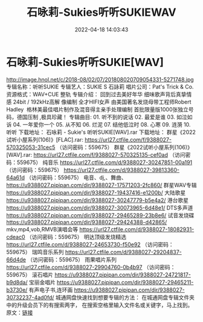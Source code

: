 ﻿---
title: 石咏莉-Sukies听听SUKIEWAV
date: 2022-04-18 14:03:43
categories: WAV车载音乐、镜像
tags: 国语流行
---
# 石咏莉-Sukies听听SUKIE[WAV]

http://image.hnol.net/c/2018-08/02/07/201808020709054331-5271748.jpg
专辑名称：听听SUKIE
专辑艺人：SUKIE S 石詠莉
唱片公司：Pat's Trick &
Co.
资源格式：WAV+CUE 整轨
专辑介绍：
回到过去美好年华
细味歌声背后真挚情感
24bit / 192kHz高解 像编制
全才HIFI女声
由美国著名发烧母带工程师Robert
Hadley  格林美最佳唱片制作及混音得主亲手处理编制
首批限量版1000张独立号码，德国压制
,极具珍藏！
专辑曲目:
01.
听不到的说话
02.
最爱是谁
03. 如泣如诉
04.
一年爱你一个
05.
从不知
06.
烂泥
07.
结他低泣时
08.
心寒
09.
涟漪
10.
听听
下载地址：
石咏莉 - Sukie's
听听SUKIE[WAV].rar
下载地址：
群星《2022试听小屋系列(106)》[FLAC].rar: https://url27.ctfile.com/f/9388027-570325053-31cec5
（访问密码：559675）
群星《2022试听小屋系列(106)》[WAV].rar: https://url27.ctfile.com/f/9388027-570325135-cef0ad
（访问密码：559675）
纯音乐
https://url27.ctfile.com/d/9388027-30247851-00a191
（访问密码：559675）
https://url27.ctfile.com/d/9388027-39813360-64a61d
（访问密码：559675）
电音、dj,、舞曲、
https://u9388027.pipipan.com/dir/9388027-17571203-2fc860/
群星WAV专辑
https://u9388027.pipipan.com/dir/9388027-19437416-e1200b/
大陆歌星
https://u9388027.pipipan.com/dir/9388027-30247779-b5e4a2/
港台歌星
https://u9388027.pipipan.com/dir/9388027-30073965-6d48e1/
DTS多声道
https://u9388027.pipipan.com/dir/9388027-29465289-23b8e6/
试音发烧碟
https://u9388027.pipipan.com/dir/9388027-29424388-d42865/
mkv,mp4,vob,RMVB演唱会等
https://url27.ctfile.com/d/9388027-18082931-cdeac0
（访问密码：559675）
明达顶级发烧精选
https://url27.ctfile.com/d/9388027-24653730-f50e92
（访问密码：559675）
瑞鸣音乐系列
https://url27.ctfile.com/d/9388027-29204837-66d4de
（访问密码：559675）
雨果唱片系列
https://url27.ctfile.com/d/9388027-29904760-0b4b97
（访问密码：559675）
滚石唱片
https://u9388027.pipipan.com/dir/9388027-24721817-b9d8da/
宝丽金唱片
https://u9388027.pipipan.com/dir/9388027-29465211-b3730e/
有声电子书,连环画
https://u9388027.pipipan.com/dir/9388027-30732237-4ad0fd/
城通网盘快速找到想要专辑的方法：
在城通网盘专辑文件夹中的升级会员下的有搜索两字，
在搜索空格里输入文件名或关键字，马上找到。
原文：[链接](https://blog.sina.com.cn/s/blog_1647c7e7601030wpz.html)